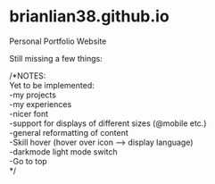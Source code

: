 # brianlian38.github.io
Personal Portfolio Website


Still missing a few things:

/*NOTES:  
Yet to be implemented:   
-my projects  
-my experiences  
-nicer font  
-support for displays of different sizes (@mobile etc.)  
-general reformatting of content  
-Skill hover (hover over icon --> display language)  
-darkmode light mode switch  
-Go to top  
  */
